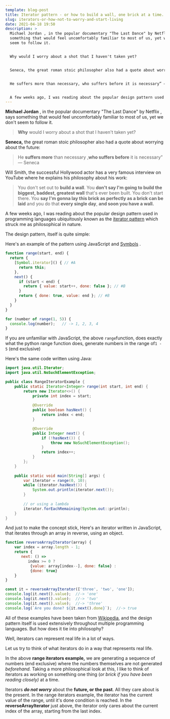 ```yaml
---
template: blog-post
title: Iterator pattern - or how to build a wall, one brick at a time.
slug: iterators-or-how-not-to-worry-and-start-living
date: 2021-04-18 19:50
description: >
  Michael Jordan , in the popular documentary "The Last Dance" by Netflix , says
  something that would feel uncomfortably familiar to most of us, yet we don't
  seem to follow it.


  Why would I worry about a shot that I haven't taken yet?


  Seneca, the great roman stoic philosopher also had a quote about worrying about the future:


  He suffers more than necessary, who suffers before it is necessary” — Seneca


  A few weeks ago, I was reading about the popular design pattern used in programming languages everywhere known as the iterator pattern which struck me as philosophical in nature.
---
```

**Michael Jordan** , in the popular documentary "The Last Dance" by Netflix , says something that would feel uncomfortably familiar to most of us, yet we don't seem to follow it.

> **Why** would I worry about a shot that I haven't taken yet?

**Seneca,** the great roman stoic philosopher also had a quote about worrying about the future:

> He **suffers more** than necessary ,**who suffers before** it is necessary” — Seneca

Will Smith, the successful Hollywood actor has a very famous interview on YouTube where he explains his philosophy about his work:

> You don't set out to **build a wall**. You **don't say I'm going to build the biggest, baddest, greatest wall** that's ever been built. You don't start there. You **say I'm gonna lay this brick as perfectly as a brick can be laid** and you do that **every single day**, **and soon you have a wall.**

A few weeks ago, I was reading about the popular design pattern used in programming languages ubiquitously known as the [iterator pattern](https://en.wikipedia.org/wiki/Iterator_pattern) which struck me as philosophical in nature.

The design pattern, itself is quite simple:

Here's an example of the pattern using JavaScript and [Symbols](https://developer.mozilla.org/en-US/docs/Web/JavaScript/Reference/Global_Objects/Symbol) .

```javascript
function range(start, end) {
  return {
    [Symbol.iterator]() { // #A
      return this;
    },
    next() {
      if (start < end) {
        return { value: start++, done: false }; // #B
      }
      return { done: true, value: end }; // #B
    }
  }
}

for (number of range(1, 5)) {
  console.log(number);   // -> 1, 2, 3, 4
}
```

If you are unfamiliar with JavaScript, the above `range`function, does exactly what the python range function does, generate numbers in the range of`1 - 5` (end exclusive)

Here's the same code written using Java:

```java
import java.util.Iterator;
import java.util.NoSuchElementException;

public class RangeIteratorExample {
    public static Iterator<Integer> range(int start, int end) {
        return new Iterator<>() {
            private int index = start;
      
            @Override
            public boolean hasNext() {
                return index < end;
            }

            @Override
            public Integer next() {
                if (!hasNext()) {
                    throw new NoSuchElementException();
                }
                return index++;
            }
        };
    }
    
    public static void main(String[] args) {
        var iterator = range(0, 10);
        while (iterator.hasNext()) {
            System.out.println(iterator.next());
        }
        
        // or using a lambda
        iterator.forEachRemaining(System.out::println);
    }
}
```

And just to make the concept stick, Here's an iterator written in JavaScript, that iterates through an array in reverse, using an object.

```javascript
function reverseArrayIterator(array) {
    var index = array.length - 1;
    return {
       next: () =>
          index >= 0 ?
           {value: array[index--], done: false} :
           {done: true}
    }
}

const it = reverseArrayIterator(['three', 'two', 'one']);
console.log(it.next().value);  //-> 'one'
console.log(it.next().value);  //-> 'two'
console.log(it.next().value);  //-> 'three'
console.log(`Are you done? ${it.next().done}`);  //-> true
```

All of these examples have been taken from [Wikipedia](https://en.wikipedia.org/wiki/Iterator_pattern), and the design pattern itself is used extensively throughout  multiple programming languages. But how does it tie into philosophy?

Well, iterators can represent real life in a lot of ways.

Let us try to think of what iterators do in a way that represents real life.

In the above **range iterators example,** we are generating a sequence of numbers (end exclusive) where the numbers themselves are not generated *beforehand.*  Taking a more philosophical look at this, I like to think of iterators as working on something one thing (*or brick if you have been reading closely)* at a time. 

Iterators ***do not worry*** about the **future, or the past**. All they care about is the present. In the range iterators example, the iterator has the current value of the range, until it's done condition is reached. In the **reverseArrayIterator** just above, the iterator only cares about the current index of the array, starting from the last index.